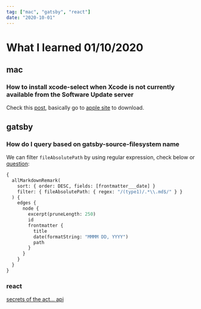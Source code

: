 ```yaml
---
tag: ["mac", "gatsby", "react"]
date: "2020-10-01"
---
```


# What I learned 01/10/2020

## mac

### How to install xcode-select when Xcode is not currently available from the Software Update server

Check this [post](https://stackoverflow.com/questions/19907576/xcode-is-not-currently-available-from-the-software-update-server), basically go to [apple site](https://developer.apple.com/downloads/index.action?name=for%20Xcode) to download.

## gatsby

### How do I query based on gatsby-source-filesystem name

We can filter `fileAbsolutePath` by using regular expression, check below or [question](https://github.com/gatsbyjs/gatsby/issues/1634):

```graphql
{
  allMarkdownRemark(
    sort: { order: DESC, fields: [frontmatter___date] }
    filter: { fileAbsolutePath: { regex: "/(type1)/.*\\.md$/" } }
  ) {
    edges {
      node {
        excerpt(pruneLength: 250)
        id
        frontmatter {
          title
          date(formatString: "MMMM DD, YYYY")
          path
        }
      }
    }
  }
}
```

### react

[secrets of the act... api](https://github.com/threepointone/react-act-examples/blob/master/sync.md)
